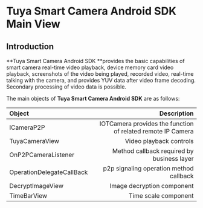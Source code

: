 # Tuya Smart Camera Android SDK Main View



## Introduction

**Tuya Smart Camera Android SDK **provides the basic capabilities of smart camera real-time video playback, device memory card video playback, screenshots of the video being played, recorded video, real-time talking with the camera, and provides YUV data after video frame decoding. Secondary processing of video data is possible.

The main objects of **Tuya Smart Camera Android SDK** are as follows:

| Object                    |                                                 Description |
| :------------------------ | ----------------------------------------------------------: |
| ICameraP2P                | IOTCamera provides the function of related remote IP Camera |
| TuyaCameraView                   |                                     Video playback controls |
| OnP2PCameraListener       |                  Method callback required by business layer |
| OperationDelegateCallBack |                     p2p signaling operation method callback |
| DecryptImageView          |                                  Image decryption component |
| TimeBarView               |                                        Time scale component |